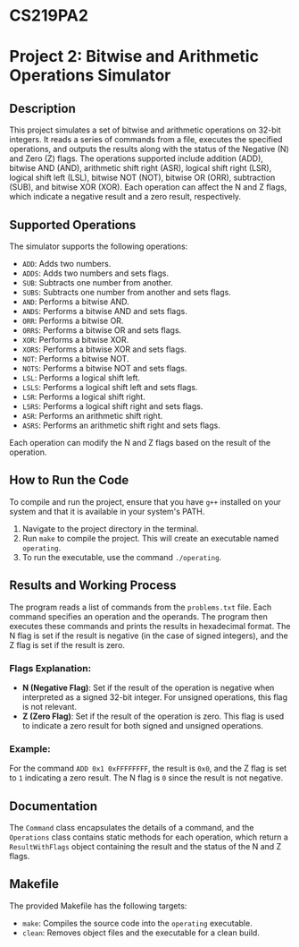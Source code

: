 # CS219PA2

# Project 2: Bitwise and Arithmetic Operations Simulator

## Description
This project simulates a set of bitwise and arithmetic operations on 32-bit integers. It reads a series of commands from a file, executes the specified operations, and outputs the results along with the status of the Negative (N) and Zero (Z) flags. The operations supported include addition (ADD), bitwise AND (AND), arithmetic shift right (ASR), logical shift right (LSR), logical shift left (LSL), bitwise NOT (NOT), bitwise OR (ORR), subtraction (SUB), and bitwise XOR (XOR). Each operation can affect the N and Z flags, which indicate a negative result and a zero result, respectively.

## Supported Operations
The simulator supports the following operations:
- `ADD`: Adds two numbers.
- `ADDS`: Adds two numbers and sets flags.
- `SUB`: Subtracts one number from another.
- `SUBS`: Subtracts one number from another and sets flags.
- `AND`: Performs a bitwise AND.
- `ANDS`: Performs a bitwise AND and sets flags.
- `ORR`: Performs a bitwise OR.
- `ORRS`: Performs a bitwise OR and sets flags.
- `XOR`: Performs a bitwise XOR.
- `XORS`: Performs a bitwise XOR and sets flags.
- `NOT`: Performs a bitwise NOT.
- `NOTS`: Performs a bitwise NOT and sets flags.
- `LSL`: Performs a logical shift left.
- `LSLS`: Performs a logical shift left and sets flags.
- `LSR`: Performs a logical shift right.
- `LSRS`: Performs a logical shift right and sets flags.
- `ASR`: Performs an arithmetic shift right.
- `ASRS`: Performs an arithmetic shift right and sets flags.

Each operation can modify the N and Z flags based on the result of the operation.
## How to Run the Code
To compile and run the project, ensure that you have `g++` installed on your system and that it is available in your system's PATH.

1. Navigate to the project directory in the terminal.
2. Run `make` to compile the project. This will create an executable named `operating`.
3. To run the executable, use the command `./operating`.

## Results and Working Process
The program reads a list of commands from the `problems.txt` file. Each command specifies an operation and the operands. The program then executes these commands and prints the results in hexadecimal format. The N flag is set if the result is negative (in the case of signed integers), and the Z flag is set if the result is zero.

### Flags Explanation:
- **N (Negative Flag)**: Set if the result of the operation is negative when interpreted as a signed 32-bit integer. For unsigned operations, this flag is not relevant.
- **Z (Zero Flag)**: Set if the result of the operation is zero. This flag is used to indicate a zero result for both signed and unsigned operations.

### Example:
For the command `ADD 0x1 0xFFFFFFFF`, the result is `0x0`, and the Z flag is set to `1` indicating a zero result. The N flag is `0` since the result is not negative.

## Documentation
The `Command` class encapsulates the details of a command, and the `Operations` class contains static methods for each operation, which return a `ResultWithFlags` object containing the result and the status of the N and Z flags.

## Makefile
The provided Makefile has the following targets:
- `make`: Compiles the source code into the `operating` executable.
- `clean`: Removes object files and the executable for a clean build.
